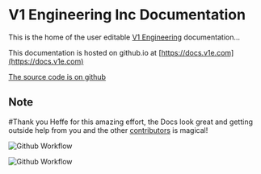V1 Engineering Inc Documentation
================================

This is the home of the user editable [V1 Engineering](https://www.v1e.com/) documentation...

This documentation is hosted on
github.io at [https://docs.v1e.com](https://docs.v1e.com)

[The source code is on github](https://github.com/V1EngineeringInc/V1EngineeringInc-Docs)

## Note 

#Thank you Heffe for this amazing effort, the Docs look great and getting outside help from you and the other [contributors](https://docs.v1engineering.com/#contributors) is magical! 

![Github Workflow](https://github.com/V1EngineeringInc/V1EngineeringInc-Docs/actions/workflows/build.yml/badge.svg)

![Github Workflow](https://github.com/V1EngineeringInc/V1EngineeringInc-Docs/actions/workflows/deploy.yml/badge.svg)
